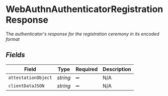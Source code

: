 # WebAuthnAuthenticatorRegistrationResponse

The <i>authenticator's<i> response for the registration ceremony in its encoded format


## Fields

| Field               | Type                | Required            | Description         |
| ------------------- | ------------------- | ------------------- | ------------------- |
| `attestationObject` | *string*            | :heavy_minus_sign:  | N/A                 |
| `clientDataJSON`    | *string*            | :heavy_minus_sign:  | N/A                 |